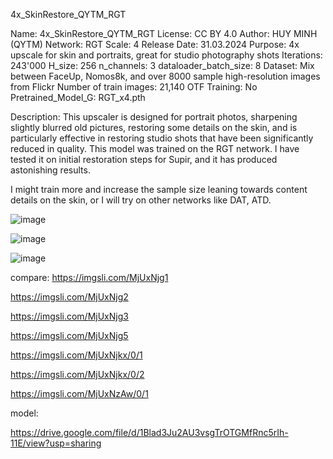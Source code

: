 4x_SkinRestore_QYTM_RGT

Name: 4x_SkinRestore_QYTM_RGT
License: CC BY 4.0
Author: HUY MINH (QYTM)
Network: RGT
Scale: 4
Release Date: 31.03.2024
Purpose: 4x upscale for skin and portraits, great for studio photography shots
Iterations: 243'000
H_size: 256
n_channels: 3
dataloader_batch_size: 8
Dataset: Mix between FaceUp, Nomos8k, and over 8000 sample high-resolution images from Flickr
Number of train images: 21,140
OTF Training: No
Pretrained_Model_G: RGT_x4.pth


Description:
This upscaler is designed for portrait photos, sharpening slightly blurred old pictures, restoring some details on the skin, and is particularly effective in restoring studio shots that have been significantly reduced in quality. 
This model was trained on the RGT network. I have tested it on initial restoration steps for Supir, and it has produced astonishing results.

I might train more and increase the sample size leaning towards content details on the skin, or I will try on other networks like DAT, ATD.



![image](https://github.com/reb1302/Upscale_model/assets/73377622/0b72982f-aa0b-4d10-818f-0352d5bd8a8f)

![image](https://github.com/reb1302/Upscale_model/assets/73377622/6e9deb0d-49de-45b6-98a1-c48f59f2452e)

![image](https://github.com/reb1302/Upscale_model/assets/73377622/60611e80-7187-4142-ad6a-609d6e9bc0a0)



compare:
https://imgsli.com/MjUxNjg1

https://imgsli.com/MjUxNjg2

https://imgsli.com/MjUxNjg3

https://imgsli.com/MjUxNjg5

https://imgsli.com/MjUxNjkx/0/1

https://imgsli.com/MjUxNjkx/0/2

https://imgsli.com/MjUxNzAw/0/1

model:

https://drive.google.com/file/d/1Blad3Ju2AU3vsgTrOTGMfRnc5rIh-11E/view?usp=sharing

